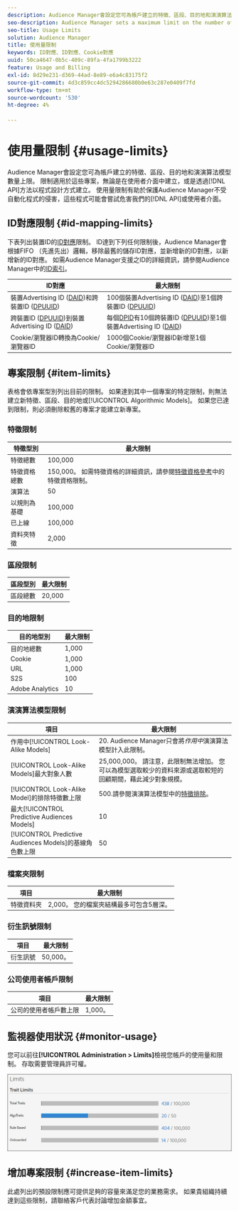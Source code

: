 ```yaml
---
description: Audience Manager會設定您可為帳戶建立的特徵、區段、目的地和演演算法模型數量上限。 限制適用於這些專案，無論是在使用者介面中建立，或是透過API方法以程式設計方式建立。 使用量限制有助於保護Audience Manager，避免自動化流程可能危及我們的API或使用者介面。
seo-description: Audience Manager sets a maximum limit on the number of traits, segments, destinations, and algorithmic models that you can create for an account. Limits apply to these items whether created in the user interface or programmatically through API methods. Usage limits help protect Audience Manager from automated processes that may attempt to compromise our APIs or user interface.
seo-title: Usage Limits
solution: Audience Manager
title: 使用量限制
keywords: ID對應、ID對應、Cookie對應
uuid: 50ca4647-0b5c-409c-89fa-4fa1799b3222
feature: Usage and Billing
exl-id: 8d29e231-d369-44ad-8e89-e6a4c83175f2
source-git-commit: 4d3c859cc4dc5294286680b0e63c287e0409f7fd
workflow-type: tm+mt
source-wordcount: '530'
ht-degree: 4%

---
```


# 使用量限制 {#usage-limits}

Audience Manager會設定您可為帳戶建立的特徵、區段、目的地和演演算法模型數量上限。 限制適用於這些專案，無論是在使用者介面中建立，或是透過[!DNL API]方法以程式設計方式建立。 使用量限制有助於保護Audience Manager不受自動化程式的侵害，這些程式可能會嘗試危害我們的[!DNL API]或使用者介面。

## ID對應限制 {#id-mapping-limits}

下表列出裝置ID的[ID對應](../../integration/sending-audience-data/batch-data-transfer-explained/id-sync-http.md)限制。 ID達到下列任何限制後，Audience Manager會根據FIFO （先進先出）邏輯，移除最舊的儲存ID對應，並新增新的ID對應，以新增新的ID對應。 如需Audience Manager支援之ID的詳細資訊，請參閱Audience Manager中的[ID索引](../../reference/ids-in-aam.md)。

| ID對應 | 最大限制 |
|-----------|-------------- |
| 裝置Advertising ID ([DAID](../../reference/ids-in-aam.md))和跨裝置ID ([DPUUID](../../reference/ids-in-aam.md)) | 100個裝置Advertising ID ([DAID](../../reference/ids-in-aam.md))至1個跨裝置ID ([DPUUID](../../reference/ids-in-aam.md)) |
| 跨裝置ID ([DPUUID](../../reference/ids-in-aam.md))到裝置Advertising ID ([DAID](../../reference/ids-in-aam.md)) | 每個[DPID](../../reference/ids-in-aam.md)有10個跨裝置ID ([DPUUID](../../reference/ids-in-aam.md))至1個裝置Advertising ID ([DAID](../../reference/ids-in-aam.md)) |
| Cookie/瀏覽器ID轉換為Cookie/瀏覽器ID | 1000個Cookie/瀏覽器ID新增至1個Cookie/瀏覽器ID |

## 專案限制 {#item-limits}

表格會依專案型別列出目前的限制。 如果達到其中一個專案的特定限制，則無法建立新特徵、區段、目的地或[!UICONTROL Algorithmic Models]。 如果您已達到限制，則必須刪除較舊的專案才能建立新專案。

### 特徵限制

| 特徵型別 | 最大限制 |
| -------------------------- | ------------------------------------- |
| 特徵總數 | 100,000 |
| 特徵資格總數 | 150,000。 如需特徵資格的詳細資訊，請參閱[特徵資格參考](/help/using/features/traits/trait-and-segment-qualification-reference.md#trait-qualification-limit)中的特徵資格限制。 |
| 演算法 | 50 |
| 以規則為基礎 | 100,000 |
| 已上線 | 100,000 |
| 資料夾特徵 | 2,000 |

### 區段限制

| 區段型別 | 最大限制 |
| -------------- | ------------- |
| 區段總數 | 20,000 |

### 目的地限制

| 目的地型別 | 最大限制 |
| ------------------ | ------------- |
| 目的地總數 | 1,000 |
| Cookie | 1,000 |
| URL | 1,000 |
| S2S | 100 |
| Adobe Analytics | 10 |

### 演演算法模型限制

| 項目 | 最大限制 |
| -------- | ----- |
| 作用中[!UICONTROL Look-Alike Models] | &#x200B;20. Audience Manager只會將&#x200B;*作用中*&#x200B;演演算法模型計入此限制。 |
| [!UICONTROL Look-Alike Models]最大對象人數 | 25,000,000。  請注意，此限制無法增加。 您可以為模型選取較少的資料來源或選取較短的回顧期間，藉此減少對象規模。 |
| [!UICONTROL Look-Alike Model]的排除特徵數上限 | 500.請參閱演演算法模型中的[特徵排除](/help/using/features/algorithmic-models/trait-exclusion-algo-models.md)。 |
| 最大[!UICONTROL Predictive Audiences Models] | 10 |
| [!UICONTROL Predictive Audiences Models]的基線角色數上限 | 50 |

### 檔案夾限制

| 項目 | 最大限制 |
| ------------- | ------------------ |
| 特徵資料夾 | 2,000。  您的檔案夾結構最多可包含5層深。 |

### 衍生訊號限制

| 項目 | 最大限制 |
| --------------- | ------------- |
| 衍生訊號 | 50,000。 |

### 公司使用者帳戶限制

| 項目 | 最大限制 |
| ----------- | ------------- |
| 公司的使用者帳戶數上限 | 1,000。 |

## 監視器使用狀況 {#monitor-usage}

您可以前往&#x200B;**[!UICONTROL Administration > Limits]**&#x200B;檢視您帳戶的使用量和限制。 存取需要管理員許可權。

![使用量限制影像](assets/usage-limits.png)

## 增加專案限制 {#increase-item-limits}

此處列出的預設限制應可提供足夠的容量來滿足您的業務需求。 如果貴組織持續達到這些限制，請聯絡客戶代表討論增加金額事宜。
